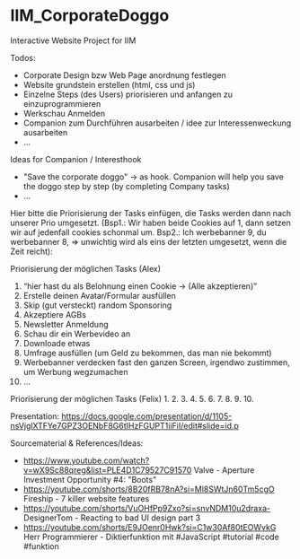 # IIM_CorporateDoggo
Interactive Website Project for IIM

Todos:
- Corporate Design bzw Web Page anordnung festlegen
- Website grundstein erstellen (html, css und js)
- Einzelne Steps (des Users) priorisieren und anfangen zu einzuprogrammieren
- Werkschau Anmelden
- Companion zum Durchführen ausarbeiten / idee zur Interessenweckung ausarbeiten
- ...


Ideas for Companion / Interesthook
- "Save the corporate doggo" -> as hook. Companion will help you save the doggo step by step (by completing Company tasks)
- ...

Hier bitte die Priorisierung der Tasks einfügen, die Tasks werden dann nach unserer Prio umgesetzt. (Bsp1.: Wir haben beide Cookies auf 1, dann setzen wir auf jedenfall cookies schonmal um. Bsp2.: Ich werbebanner 9, du werbebanner 8, => unwichtig wird als eins der letzten umgesetzt, wenn die Zeit reicht):

Priorisierung der möglichen Tasks (Alex)
1. “hier hast du als Belohnung einen Cookie -> (Alle akzeptieren)”
2. Erstelle deinen Avatar/Formular ausfüllen
3. Skip (gut versteckt) random Sponsoring
4. Akzeptiere AGBs
5. Newsletter Anmeldung
6. Schau dir ein Werbevideo an
7. Downloade etwas
8. Umfrage ausfüllen (um Geld zu bekommen, das man nie bekommt)
9. Werbebanner verdecken fast den ganzen Screen, irgendwo zustimmen, um Werbung wegzumachen
10. ...

Priorisierung der möglichen Tasks (Felix)
1. 
2. 
3. 
4. 
5. 
6. 
7. 
8. 
9. 
10. 


Presentation:
https://docs.google.com/presentation/d/1105-nsVjglXTFYe7GPZ3OENbF8G6tIHzFGUPT1iiFiI/edit#slide=id.p


Sourcematerial & References/Ideas:
- https://www.youtube.com/watch?v=wX9Sc88qreg&list=PLE4D1C79527C91570 Valve - Aperture Investment Opportunity #4: "Boots"
- https://youtube.com/shorts/8B20fRB78nA?si=Ml8SWtJn60Tm5cgO Fireship - 7 killer website features
- https://youtube.com/shorts/VuOHfPp9Zxo?si=snvNDM10u2draxa- DesignerTom - Reacting to bad UI design part 3
- https://youtube.com/shorts/E9JOenr0Hwk?si=C1w30Af80tEOWvkG Herr Programmierer - Diktierfunktion mit #JavaScript #tutorial #code #funktion